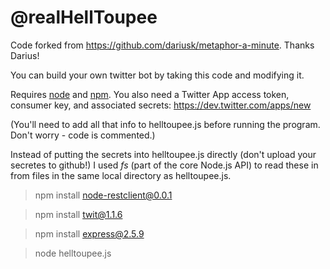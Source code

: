 @realHellToupee
==========

Code forked from https://github.com/dariusk/metaphor-a-minute. Thanks Darius!

You can build your own twitter bot by taking this code and modifying it.

Requires [node](http://nodejs.org/) and [npm](http://npmjs.org/). You also need a Twitter App access token, consumer key, and associated secrets: https://dev.twitter.com/apps/new

(You'll need to add all that info to helltoupee.js before running the program. Don't worry - code is commented.)

Instead of putting the secrets into helltoupee.js directly (don't upload your secretes to github!) I used *fs* (part of the core Node.js API) to read these in from files in the same local directory as helltoupee.js.

> npm install node-restclient@0.0.1

> npm install twit@1.1.6

> npm install express@2.5.9

> node helltoupee.js
